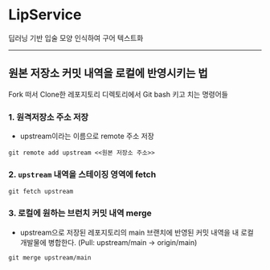 # LipService
딥러닝 기반 입술 모양 인식하여 구어 텍스트화

---

## 원본 저장소 커밋 내역을 로컬에 반영시키는 법

Fork 떠서 Clone한 레포지토리 디렉토리에서 Git bash 키고 치는 명령어들

### 1. 원격저장소 주소 저장

- upstream이라는 이름으로 remote 주소 저장

`git remote add upstream <<원본 저장소 주소>>`

### 2. `upstream` 내역을 스테이징 영역에 fetch

`git fetch upstream`

### 3. 로컬에 원하는 브런치 커밋 내역 merge

- upstream으로 저장된 레포지토리의 main 브랜치에 반영된 커밋 내역을 내 로컬 개발물에 병합한다. (Pull: upstream/main -> origin/main)

`git merge upstream/main`